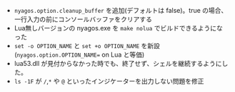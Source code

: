 - `nyagos.option.cleanup_buffer` を追加(デフォルトは false)。true の場合、一行入力の前にコンソールバッファをクリアする
- Lua無しバージョンの nyagos.exe を `make nolua` でビルドできるようになった
- `set -o OPTION_NAME` と `set +o OPTION_NAME` を新設(`nyagos.option.OPTION_NAME=` on Lua と等価)
- lua53.dll が見付からなかった時でも、終了せず、シェルを継続するようにした。
- `ls -1F` が `/`,`*` や `@` といったインジケーターを出力しない問題を修正
